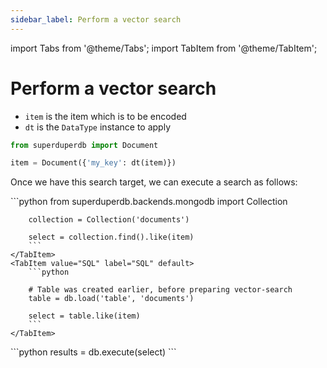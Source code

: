 ```yaml
---
sidebar_label: Perform a vector search
---
```

import Tabs from '@theme/Tabs';
import TabItem from '@theme/TabItem';

<!-- TABS -->
# Perform a vector search

- `item` is the item which is to be encoded
- `dt` is the `DataType` instance to apply

```python
from superduperdb import Document

item = Document({'my_key': dt(item)})
```

Once we have this search target, we can execute a search as follows:


<Tabs>
    <TabItem value="MongoDB" label="MongoDB" default>
        ```python
        from superduperdb.backends.mongodb import Collection
        
        collection = Collection('documents')
        
        select = collection.find().like(item)        
        ```
    </TabItem>
    <TabItem value="SQL" label="SQL" default>
        ```python
        
        # Table was created earlier, before preparing vector-search
        table = db.load('table', 'documents')
        
        select = table.like(item)        
        ```
    </TabItem>
</Tabs>
```python
results = db.execute(select)
```

